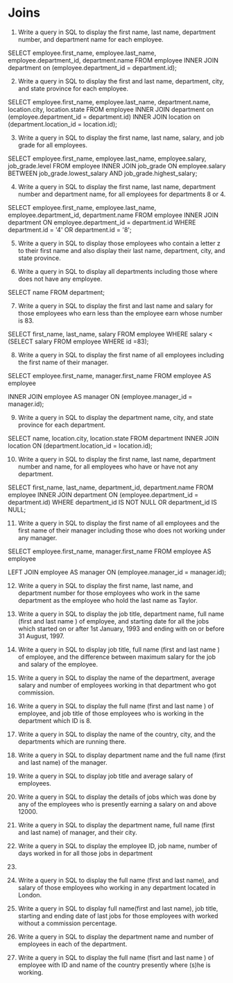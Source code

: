 # Joins

1. Write a query in SQL to display the first name, last name, department number, and department name for each employee.

SELECT
employee.first_name,
employee.last_name,
employee.department_id,
department.name
FROM employee
INNER JOIN department on (employee.department_id = department.id);

2. Write a query in SQL to display the first and last name, department, city, and state province for each employee.

SELECT
employee.first_name,
employee.last_name,
department.name,
location.city,
location.state
FROM employee
INNER JOIN department on (employee.department_id = department.id)
INNER JOIN location on (department.location_id = location.id);

3. Write a query in SQL to display the first name, last name, salary, and job grade for all employees.

SELECT
employee.first_name,
employee.last_name,
employee.salary,
job_grade.level
FROM employee
INNER JOIN job_grade ON employee.salary BETWEEN job_grade.lowest_salary AND job_grade.highest_salary;

4. Write a query in SQL to display the first name, last name, department number and department name, for all employees
for departments 8 or 4.

SELECT
employee.first_name,
employee.last_name,
employee.department_id,
department.name
FROM employee
INNER JOIN department ON employee.department_id = department.id
WHERE department.id = '4' OR department.id = '8';

5. Write a query in SQL to display those employees who contain a letter z to their first name and also display their
last name, department, city, and state province.



6. Write a query in SQL to display all departments including those where does not have any employee.

SELECT name FROM department;

7. Write a query in SQL to display the first and last name and salary for those employees who earn less than the
employee earn whose number is 83.

SELECT
first_name,
last_name,
salary
FROM employee
WHERE salary < (SELECT salary FROM employee
WHERE id =83);

8. Write a query in SQL to display the first name of all employees including the first name of their manager.

SELECT
employee.first_name,
manager.first_name
FROM employee AS employee

INNER JOIN employee AS manager ON (employee.manager_id = manager.id);

9. Write a query in SQL to display the department name, city, and state province for each department.

SELECT
name,
location.city,
location.state
FROM department
INNER JOIN location ON (department.location_id = location.id);

10. Write a query in SQL to display the first name, last name, department number and name, for all employees who have or
have not any department.

SELECT
first_name,
last_name,
department_id,
department.name
FROM employee
INNER JOIN department ON (employee.department_id = department.id)
WHERE department_id IS NOT NULL OR department_id IS NULL;

11. Write a query in SQL to display the first name of all employees and the first name of their manager including those
who does not working under any manager.

SELECT
employee.first_name,
manager.first_name
FROM employee AS employee

LEFT JOIN employee AS manager ON (employee.manager_id = manager.id);

12. Write a query in SQL to display the first name, last name, and department number for those employees who work in the
same department as the employee who hold the last name as Taylor.

13. Write a query in SQL to display the job title, department name, full name (first and last name ) of employee, and
starting date for all the jobs which started on or after 1st January, 1993 and ending with on or before 31 August, 1997.

14. Write a query in SQL to display job title, full name (first and last name ) of employee, and the difference between
maximum salary for the job and salary of the employee.

15. Write a query in SQL to display the name of the department, average salary and number of employees working in that
department who got commission.

16. Write a query in SQL to display the full name (first and last name ) of employee, and job title of those employees
who is working in the department which ID is 8.

17. Write a query in SQL to display the name of the country, city, and the departments which are running there.

18. Write a query in SQL to display department name and the full name (first and last name) of the manager.

19. Write a query in SQL to display job title and average salary of employees.

20. Write a query in SQL to display the details of jobs which was done by any of the employees who is presently earning
a salary on and above 12000.

22. Write a query in SQL to display the department name, full name (first and last name) of manager, and their city.

23. Write a query in SQL to display the employee ID, job name, number of days worked in for all those jobs in department
8.

24. Write a query in SQL to display the full name (first and last name), and salary of those employees who working in
any department located in London.

25. Write a query in SQL to display full name(first and last name), job title, starting and ending date of last jobs for
those employees with worked without a commission percentage.

26. Write a query in SQL to display the department name and number of employees in each of the department.

27. Write a query in SQL to display the full name (fisrt and last name ) of employee with ID and name of the country
presently where (s)he is working.
